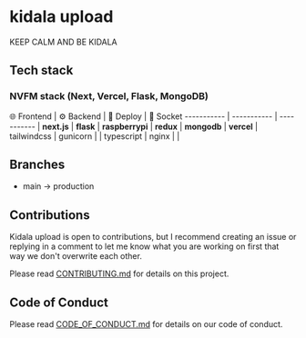 # kidala upload

KEEP CALM AND BE KIDALA

## Tech stack

### **NVFM** stack (Next, Vercel, Flask, MongoDB)

🌐 Frontend |  ⚙ Backend |  🚚 Deploy     | 🚀 Socket
----------- | ----------- | -----------     |
**next.js** | **flask**   | **raspberrypi** | 
**redux**   | **mongodb** |  **vercel**     |
tailwindcss | gunicorn    |                 | 
typescript  | nginx       |                 |

## Branches

-   main -> production

## Contributions

Kidala upload is open to contributions, but I recommend creating an issue or replying in a comment to let me know what you are working on first that way we don't overwrite each other.

Please read [CONTRIBUTING.md](https://github.com/RobzLegz/kidala-upload/blob/main/CONTRIBUTING.md) for details on this project.

## Code of Conduct

Please read [CODE_OF_CONDUCT.md](https://github.com/RobzLegz/kidala-upload/blob/main/CODE_OF_CONDUCT.md) for details on our code of conduct.

